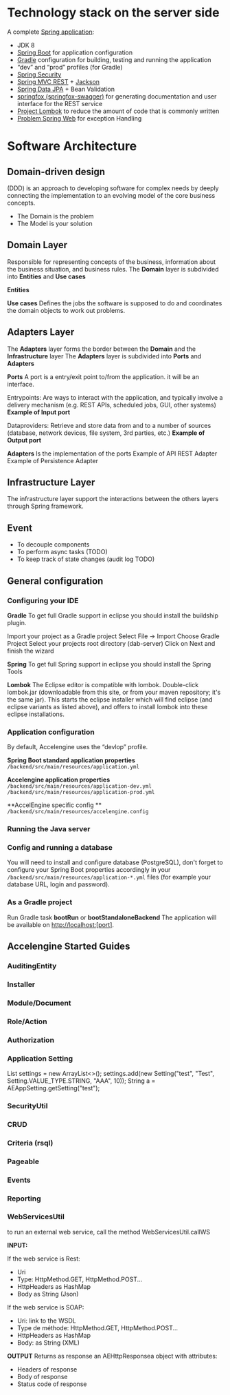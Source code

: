 

# Technology stack on the server side

A complete  [Spring application](https://spring.io/):

-    JDK 8  
-   [Spring Boot](https://projects.spring.io/spring-boot/)  for application configuration
-   [Gradle](http://www.gradle.org/)  configuration for building, testing and running the application
-   “dev” and “prod” profiles (for Gradle)
-   [Spring Security](https://docs.spring.io/spring-security/site/index.html)
-   [Spring MVC REST](https://spring.io/guides/gs/rest-service/)  +  [Jackson](https://github.com/FasterXML/jackson)
-   [Spring Data JPA](https://projects.spring.io/spring-data-jpa/)  + Bean Validation
-   [springfox (springfox-swagger)](https://springfox.github.io/springfox/) for generating documentation and user interface for the REST service
-   [Project Lombok](https://projectlombok.org/) to reduce the amount of code that is commonly written
-   [Problem Spring Web](https://github.com/zalando/problem-spring-web) for exception Handling

# Software Architecture
## Domain-driven design
(DDD) is an approach to developing software for complex needs by deeply connecting the implementation to an evolving model of the core business concepts.
- The Domain is the problem
- The Model is your solution

## Domain Layer
Responsible for representing concepts of the business, information about the business situation, and business rules.
The **Domain** layer is subdivided into **Entities** and **Use cases**

**Entities**


**Use cases**
Defines the jobs the software is supposed to do and coordinates the domain objects to work out problems.


## Adapters Layer
The **Adapters** layer forms the border between the **Domain** and the **Infrastructure** layer
The **Adapters** layer is subdivided into **Ports** and **Adapters**

**Ports**
A port is a entry/exit point to/from the application. it will be an interface.

Entrypoints: Are ways to interact with the application, and typically involve a delivery mechanism (e.g. REST APIs, scheduled jobs, GUI, other systems)
**Example of Input port**

Dataproviders: Retrieve and store data from and to a number of sources (database, network devices, file system, 3rd parties, etc.)
**Example of Output port**

**Adapters** Is the implementation of the ports
Example of API REST Adapter
Example of Persistence Adapter


## Infrastructure Layer
The infrastructure layer support the interactions between the others layers through Spring framework.

## Event
- To decouple components
- To perform async tasks (TODO)
- To keep track of state changes (audit log TODO)



## General configuration
### Configuring your IDE
**Gradle**
To get full Gradle support in eclipse you should install the buildship plugin.

Import your project as a Gradle project
Select File -> Import
Choose Gradle Project
Select your projects root directory (dab-server)
Click on Next and finish the wizard

**Spring**
To get full Spring support in eclipse you should install the Spring Tools

**Lombok**
The Eclipse editor is compatible with lombok.
Double-click lombok.jar (downloadable from this site, or from your maven repository; it's the same jar). 
This starts the eclipse installer which will find eclipse (and eclipse variants as listed above), and offers to install lombok into these eclipse installations.

### Application configuration
By default, Accelengine uses the “devlop” profile.

**Spring Boot standard application properties**
`/backend/src/main/resources/application.yml`

**Accelengine application properties**
`/backend/src/main/resources/application-dev.yml`
`/backend/src/main/resources/application-prod.yml`

**AccelEngine specific config **
`/backend/src/main/resources/accelengine.config`

### Running the Java server

### Config and running a database
You will need to install and configure database (PostgreSQL), don't forget to configure your Spring Boot properties accordingly in your `/backend/src/main/resources/application-*.yml`
files (for example your database URL, login and password).

### As a Gradle project
Run  Gradle task **bootRun** or **bootStandaloneBackend**
The application will be available on  [http://localhost:[port]](http://localhost:[port]).

## Accelengine Started Guides
### AuditingEntity
### Installer
### Module/Document
### Role/Action
### Authorization
### Application Setting
List<Setting> settings = new ArrayList<>();
settings.add(new Setting("test", "Test", Setting.VALUE_TYPE.STRING, "AAA", 10));
String a = AEAppSetting.getSetting("test");

### SecurityUtil
### CRUD
### Criteria (rsql)
### Pageable
### Events
### Reporting
### WebServicesUtil
to run an external web service, call the method WebServicesUtil.callWS

**INPUT:**

If the web service is Rest:
- Uri
- Type: HttpMethod.GET, HttpMethod.POST...
- HttpHeaders as HashMap
- Body as String (Json)


If the web service is SOAP: 
- Uri: link to the WSDL
- Type de méthode: HttpMethod.GET, HttpMethod.POST...
- HttpHeaders as HashMap
- Body: as String (XML)

**OUTPUT**
Returns as response an AEHttpResponsea object with attributes:
- Headers of response
- Body of response
- Status code of response
